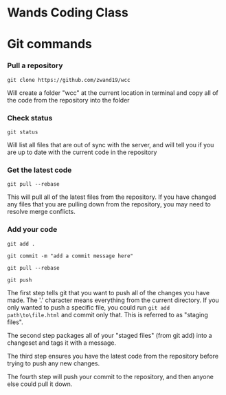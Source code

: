 # Wands Coding Class

# Git commands

### Pull a repository

`git clone https://github.com/zwand19/wcc`

Will create a folder "wcc" at the current location in terminal and copy all of the code from the repository into the folder

### Check status

`git status`

Will list all files that are out of sync with the server, and will tell you if you are up to date with the current code in the repository

### Get the latest code

`git pull --rebase`

This will pull all of the latest files from the repository. If you have changed any files that you are pulling down from the repository, you may need to resolve merge conflicts.

### Add your code

`git add .`

`git commit -m "add a commit message here"`

`git pull --rebase`

`git push`

The first step tells git that you want to push all of the changes you have made. The '.' character means everything from the current directory. If you only wanted to push a specific file, you could run `git add path\to\file.html` and commit only that. This is referred to as "staging files".

The second step packages all of your "staged files" (from git add) into a changeset and tags it with a message.

The third step ensures you have the latest code from the repository before trying to push any new changes.

The fourth step will push your commit to the repository, and then anyone else could pull it down.
